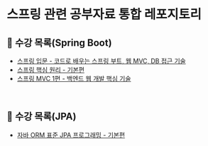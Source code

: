 # 스프링 관련 공부자료 통합 레포지토리

## 📑 수강 목록(Spring Boot)
- [스프링 입문 - 코드로 배우는 스프링 부트, 웹 MVC, DB 접근 기술](https://github.com/nashs789/spring-study/tree/main/spring-intro)
- [스프링 핵심 원리 - 기본편](https://github.com/nashs789/spring-study/tree/main/spring-basic)
- [스프링 MVC 1편 - 백엔드 웹 개발 핵심 기술](https://github.com/nashs789/Spring-Study/tree/spring-mvc1/servlet)
</br>

## 📑 수강 목록(JPA)
- [자바 ORM 표준 JPA 프로그래밍 - 기본편](https://github.com/nashs789/spring-study/tree/main/spring-jpa-basic)
</br>
